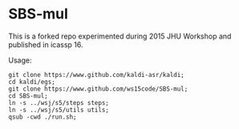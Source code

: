 # SBS-mul

This is a forked repo experimented during 2015 JHU Workshop and published in icassp 16. 

Usage:

```
git clone https://www.github.com/kaldi-asr/kaldi;
cd kaldi/egs;
git clone https://www.github.com/ws15code/SBS-mul;
cd SBS-mul;
ln -s ../wsj/s5/steps steps;
ln -s ../wsj/s5/utils utils;
qsub -cwd ./run.sh;
```
